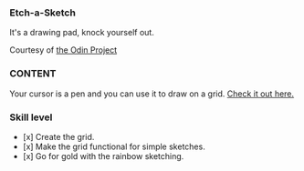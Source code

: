 ### Etch-a-Sketch
It's a drawing pad, knock yourself out.

Courtesy of [the Odin Project](https://www.theodinproject.com)

### CONTENT

Your cursor is a pen and you can use it to draw on a grid. [Check it out here.](https://neoplato.github.io/rock-paper-scissors)

### Skill level

*    [x]  Create the grid.
*    [x]  Make the grid functional for simple sketches.
*    [x]  Go for gold with the rainbow sketching.
